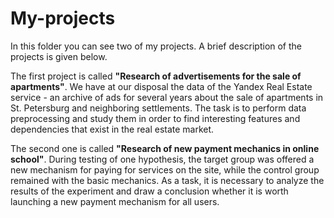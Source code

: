 # My-projects

In this folder you can see two of my projects. A brief description of the projects is given below.

The first project is called **"Research of advertisements for the sale of apartments"**. 
We have at our disposal the data of the Yandex Real Estate service - an archive of ads for several years about the sale of apartments in St. Petersburg and neighboring settlements. The task is to perform data preprocessing and study them in order to find interesting features and dependencies that exist in the real estate market.

The second one is called **"Research of new payment mechanics in online school"**.
During testing of one hypothesis, the target group was offered a new mechanism for paying for services on the site, while the control group remained with the basic mechanics. As a task, it is necessary to analyze the results of the experiment and draw a conclusion whether it is worth launching a new payment mechanism for all users.
